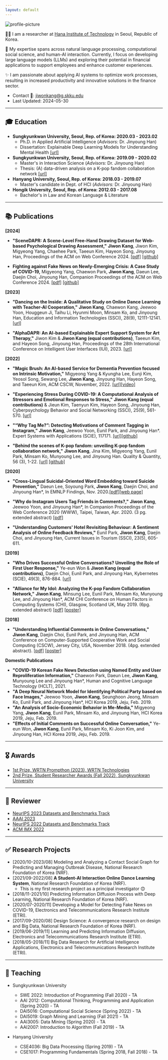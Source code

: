```yaml
---
layout: default
---
```


<img class="profile-picture" alt="profile-picture" src="https://avatars2.githubusercontent.com/u/25212792?s=460&v=4">

🔬💡 I am a researcher at [Hana Institute of Technology](https://hit.hanati.co.kr/) in Seoul, Republic of Korea.

🎯 My expertise spans across natural language processing, computational social science, and human-AI interaction. Currently, I focus on developing large language models (LLMs) and exploring their potential in financial applications to support employees and enhance customer experiences.

✨ I am passionate about applying AI systems to optimize work processes, resulting in increased productivity and innovative solutions in the finance sector.

- Contact 📩: [jiwonkang@g.skku.edu](mailto:jiwonkang@g.skku.edu)
- Last Updated: 2024-05-30

---

## 🎓 Education

- **Sungkyunkwan University, Seoul, Rep. of Korea: 2020.03 - 2023.02**
  - Ph.D. in Applied Artificial Intelligence (*Advisors:* Dr. Jinyoung Han)
  - Dissertation: Explainable Deep Learning Models for Understanding Mental Health [\[url\]](http://www.dcollection.net/handler/skku/000000174212)
- **Sungkyunkwan University, Seoul, Rep. of Korea: 2019.09 - 2020.02**
  - Master's in Interaction Science (*Advisors:* Dr. Jinyoung Han)
  - Thesis: (A) data-driven analysis on a K-pop fandom collaboration network [\[url\]](https://scienceon.kisti.re.kr/srch/selectPORSrchArticle.do?cn=DIKO0015519011&dbt=DIKO)
- **Hanyang University, Seoul, Rep. of Korea: 2018.03 - 2019.07**
  - Master's candidate in Dept. of HCI  (*Advisors:* Dr. Jinyoung Han)
- **Hongik University, Seoul, Rep. of Korea: 2012.03 - 2017.08**
  - Bachelor's in Law and Korean Language & Literature

---

## 📚 Publications

**[2024]**
- **"SceneDAPR: A Scene-Level Free-Hand Drawing Dataset for Web-based Psychological Drawing Assessment,"** **Jiwon Kang**, Jiwon Kim, Migyeong Yang, Chaehee Park, Taeeun Kim, Hayeon Song, Jinyoung Han, Proceedings of the ACM on Web Conference 2024. [\[pdf\]](https://dl.acm.org/doi/pdf/10.1145/3589334.3648150) [\[github\]](https://github.com/DSAIL-SKKU/SceneDAPR)

- **Fighting against Fake News on Newly-Emerging Crisis: A Case Study of COVID-19,** Migyeong Yang, Chaewon Park, **Jiwon Kang**, Daeun Lee, Daejin Choi, Jinyoung Han, Companion Proceedings of the ACM on Web Conference 2024. [\[pdf\]](https://dl.acm.org/doi/pdf/10.1145/3589335.3651506) [\[github\]](https://github.com/DSAIL-SKKU/Fighting_Against_FakeNews_on_Emerging_Crisis-WWW24)

**[2023]**

- **"Dancing on the Inside: A Qualitative Study on Online Dance Learning with Teacher-AI Cooperation,"** **Jiwon Kang**, Chaewon Kang, Jeewoo Yoon, Houggeun Ji, Taihu Li, Hyunmi Moon, Minsam Ko, and Jinyoung Han, Education and Information Technologies (SSCI), 28(9), 12111-12141. [\[url\]](https://link.springer.com/article/10.1007/s10639-023-11649-0)

- **"AlphaDAPR: An AI-based Explainable Expert Support System for Art Therapy,"** Jiwon Kim & **Jiwon Kang (equal contributions)**, Taeeun Kim, and Hayeon Song, Jinyoung Han, Proceedings of the 28th International Conference on Intelligent User Interfaces (IUI), 2023.  [\[url\]](https://dl.acm.org/doi/abs/10.1145/3581641.3584087)


**[2022]**

- **"Magic Brush: An AI-based Service for Dementia Prevention focused on Intrinsic Motivation,"** Migyeong Yang & Kyungha Lee, Eunji Kim, Yeosol Song, Sewang Lee, **Jiwon Kang**, Jinyoung Han, Hayeon Song, and Taeeun Kim, ACM CSCW, November, 2022. [\[url\]](https://dl.acm.org/doi/10.1145/3555549)[\[video\]](https://youtu.be/EKqAKPQdK7w)

- **"Experiencing Stress During COVID-19: A Computational Analysis of Stressors and Emotional Responses to Stress,"** **Jiwon Kang (equal contributions)** & Jieun Kim, Taenyun Kim, Hayeon Song, Jinyoung Han, Cyberpsychology Behavior and Social Networking (SSCI), 25(9), 561-570. [\[url\]](http://doi.org/10.1089/cyber.2022.0052)

- **"“Why Tag Me?”: Detecting Motivations of Comment Tagging in Instagram,"** **Jiwon Kang**, Jeewoo Yoon, Eunil Park, and Jinyoung Han*. Expert Systems with Applications (SCIE), 117171. [\[url\]](https://doi.org/10.1016/j.eswa.2022.117171)[\[github\]](https://github.com/ji1kang/user-tagging)

- **"Behind the scenes of K-pop fandom: unveiling K-pop fandom collaboration network,"** **Jiwon Kang**, Jina Kim, Migyeong Yang, Eunil Park, Minsam Ko, Munyoung Lee, and Jinyoung Han. Quality & Quantity, 56 (3), 1-22. [\[url\]](https://doi.org/10.1007/s11135-021-01189-5) [\[github\]](https://github.com/ji1kang/dcinside-scraper)

**[2020]**

- **"Cross-Lingual Suicidal-Oriented Word Embedding toward Suicide Prevention,"** Daeun Lee, Soyoung Park, **Jiwon Kang**, Daejin Choi, and Jinyoung Han*, In EMNLP Findings, Nov. 2020.[\[pdf\]](resources/2020.findings-emnlp.200.pdf)[\[web page\]](https://sites.google.com/view/daeun-lee/dataset/EMNLP-Findings-2020?authuser=0)

- **"Why do Instagram Users Tag Friends in Comments?,"** **Jiwon Kang**, Jeewoo Yoon, and Jinyoung Han*, In Companion Proceedings of the Web Conference 2020 (WWW), Taipei, Taiwan, Apr. 2020. (3 pg. extended abstract) [\[pdf\]](resources/www20companion-46.pdf)

- **"Understanding Customers' Hotel Revisiting Behaviour: A Sentiment Analysis of Online Feedback Reviews,"** Eunil Park, **Jiwon Kang**, Daejin Choi, and Jinyoung Han, Current Issues in Tourism (SSCI), 23(5), 605-611.

**[2019]**

- **"Who Drives Successful Online Conversations? Unveiling the Role of First User Response,"** Ye-eun Won & **Jiwon Kang (equal contributions)**, Daejin Choi, Eunil Park, and Jinyoung Han, Kybernetes (SCIE), 49(3), 876-884. [\[url\]](https://www.emerald.com/insight/content/doi/10.1108/K-09-2018-0518/full/html)

- **"Alliance for My Idol: Analyzing the K-pop Fandom Collaboration Network,"** **Jiwon Kang**, Minsung Lee, Eunil Park, Minsam Ko, Munyoung Lee, and Jinyoung Han*, ACM CHI Conference on Human Factors in Computing Systems (CHI), Glasgow, Scotland UK, May 2019. (6pg. extended abstract) [\[pdf\]](resources/chi19lbw.pdf) [\[poster\]](resources/chi19lbwPoster.pdf)

**[2018]**

- **"Understanding Influential Comments in Online Conversations,"** **Jiwon Kang**, Daejin Choi, Eunil Park, and Jinyoung Han, ACM Conference on Computer-Supported Cooperative Work and Social Computing (CSCW), Jersey City, USA, November 2018. (4pg. extended abstract). [\[pdf\]](resources/cscw18ea.pdf) [\[poster\]](resources/cscw18eaPoster.pdf)


**Domestic Publications**

- **"COVID-19 Korean Fake News Detection using Named Entity and User Reproliferation Information,"** Chaewon Park, Daeun Lee, **Jiwon Kang**, Munyoung Lee and Jinyoung Han*, Human and Cognitive Language Technology (HCLT), 2021. 
- **"A Deep Neural Network Model for Identifying Political Party based on Face Images,"** Jeewoo Yoon, **Jiwon Kang**, Seunghoon Jeong, Minsam Ko, Eunil Park, and Jinyoung Han*, HCI Korea 2019, Jeju, Feb. 2019.
- **"An Analysis of Socio-Economic Behavior in Me-Media,"** Migyeong Yang, **Jiwon Kang**, Eunil Park, Minsam Ko, and Jinyoung Han, HCI Korea 2019, Jeju, Feb. 2019.
- **"Effects of Initial Comments on Successful Online Conversation,"** Ye-eun Won, **Jiwon Kang**, Eunil Park, Minsam Ko, Ki Joon Kim, and Jinyoung Han, HCI Korea 2019, Jeju, Feb. 2019.

---

## 🎖 Awards

- [1st Prize, WRTN Prompthon (2023), WRTN Technologies](https://onoffmix.com/event/276106?utm_id=prompthon)
- [2nd Prize, Student Researcher Awards (Fall 2022), Sungkyunkwan University](https://xai.skku.edu/skkuaai/notice.do?mode=view&articleNo=144520&article.offset=0&articleLimit=10)

---

## 👥 Reviewer
- [NeurIPS 2023 Datasets and Benchmarks Track](https://nips.cc/Conferences/2023/CallForDatasetsBenchmarks)
- [AAAI 2023](https://aaai.org/Conferences/AAAI-23/)
- [NeurIPS 2022 Datasets and Benchmarks Track](https://nips.cc/Conferences/2022/CallForDatasetsBenchmarks)
- [ACM IMX 2022](https://imx.acm.org/2022/)

---

## ✅ Research Projects
- [2020/10-2023/08] Modeling and Analyzing a Contact Social Graph for Predicting and Managing Outbreak Disease, National Research Foundation of Korea (NRF).
- [2021/09-2022/08] **A Student-AI Interaction Online Dance Learning System**, National Research Foundation of Korea (NRF).
  -  This is my first research project as a principal investigator 😊
- [2018/11-2021/10] Predicting Information Diffusion Process with Deep Learning, National Research Foundation of Korea (NRF).
- [2020/07-2020/11] Developing a Model for Detecting Fake News on COVID-19, Electronics and Telecommunications Research Institute (ETRI).
- [2017/09-2020/08] Design Science: A convergence research on design and Big Data, National Research Foundation of Korea (NRF).
- [2019/06-2019/11] Learning and Predicting Information Diffusion, Electronics and Telecommunications Research Institute (ETRI).
- [2018/05-2018/11] Big Data Research for Artificial Intelligence Applications, Electronics and Telecommunications Research Institute (ETRI).

---

## 🏫 Teaching
- Sungkyunkwan University
  - SWE 2022: Introduction of Programming (Fall 2020) - TA
  - AAI 2012: Computational Thinking, Programming and Application (Spring 2020) - TA
  - DAI5016: Computational Social Science (Spring 2022) - TA
  - DAI5019: Graph Mining and Learning (Fall 2021) - TA
  - AAI3005: Data Mining (Spring 2020) - TA
  - AAI2007: Introduction to Algorithm (Fall 2019) - TA

- Hanyang University
  - CSE4036: Big Data Processing (Spring 2019) - TA
  - CSE1017: Programming Fundamentals (Spring 2018, Fall 2018) - TA

